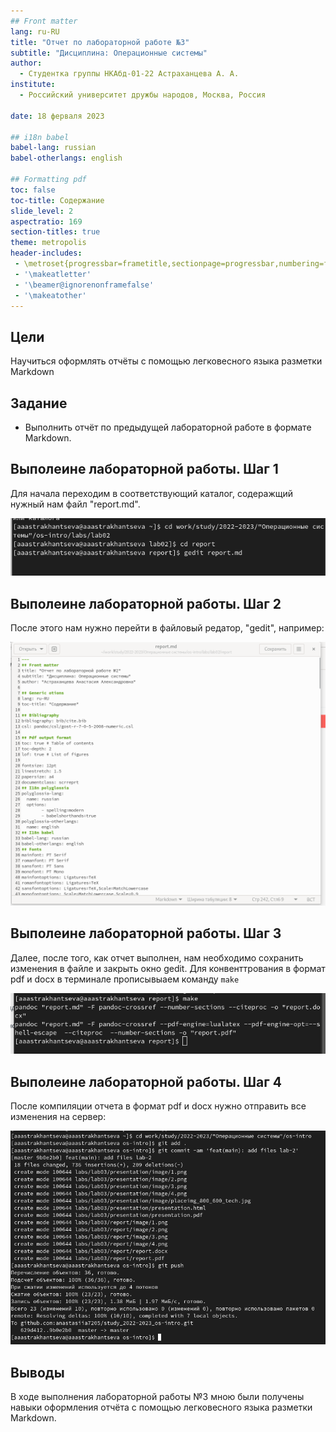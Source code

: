 ```yaml
---
## Front matter
lang: ru-RU
title: "Отчет по лабораторной работе №3"
subtitle: "Дисциплина: Операционные системы" 
author:
  - Студентка группы НКАбд-01-22 Астраханцева А. А.
institute:
  - Российский университет дружбы народов, Москва, Россия
  
date: 18 ферваля 2023 

## i18n babel
babel-lang: russian
babel-otherlangs: english

## Formatting pdf
toc: false
toc-title: Содержание
slide_level: 2
aspectratio: 169
section-titles: true
theme: metropolis
header-includes:
 - \metroset{progressbar=frametitle,sectionpage=progressbar,numbering=fraction}
 - '\makeatletter'
 - '\beamer@ignorenonframefalse'
 - '\makeatother'
---
```




## Цели

Научиться оформлять отчёты с помощью легковесного языка разметки Markdown



## Задание 

- Выполнить отчёт по предыдущей лабораторной работе в формате Markdown.

## Выполеине лабораторной работы. Шаг 1

Для начала переходим в соответствующий каталог, содеражщий нужный нам файл "report.md".

![Переход в нужный каталог](image/1.png)

## Выполеине лабораторной работы. Шаг 2

После этого нам нужно перейти в файловый редатор, "gedit", например:

![gedit](image/2.png)

## Выполеине лабораторной работы. Шаг 3

Далее, после того, как отчет выполнен, нам необходимо сохранить изменения в файле и закрыть окно gedit. Для конвенттрования в формат pdf и docx в терминале прописывыаем команду `make`

![make для конвентирования в формат pdf и docx](image/3.png)

## Выполеине лабораторной работы. Шаг 4

После компиляции отчета в формат pdf и docx нужно отправить все изменения на сервер: 

![Отправка изменений](image/10.png)

## Выводы 

В ходе выполнения лабораторной работы №3 мною были получены навыки оформления отчёта с помощью легковесного языка разметки Markdown.

